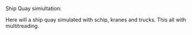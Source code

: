 Ship Quay simiultation:

Here will a ship quay simulated with schip, kranes and trucks. This all with multitreading.

